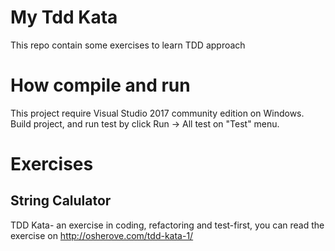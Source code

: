 # My Tdd Kata 

This repo contain some exercises to learn TDD approach

# How compile and run 

This project require Visual Studio 2017 community edition on Windows.
Build project, and run test by click Run -> All test on "Test" menu.

# Exercises

## String Calulator

TDD Kata- an exercise in coding, refactoring and test-first, you can read the exercise on http://osherove.com/tdd-kata-1/
